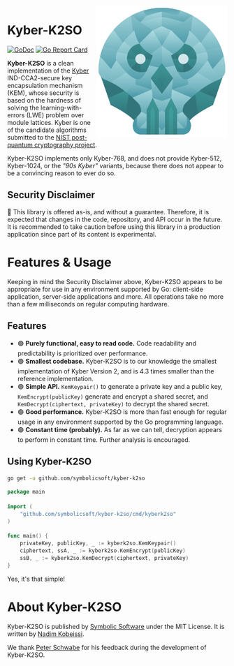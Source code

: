 <img src="assets/kyber-k2so.png" align="right" height="300" width="300"/>

# Kyber-K2SO
[![GoDoc](https://godoc.org/github.com/symbolicsoft/kyber-k2so?status.svg)](https://pkg.go.dev/github.com/symbolicsoft/kyber-k2so?tab=overview)
[![Go Report Card](https://goreportcard.com/badge/github.com/symbolicsoft/kyber-k2so)](https://goreportcard.com/report/github.com/symbolicsoft/kyber-k2so)

**Kyber-K2SO** is a clean implementation of the [Kyber](https://pq-crystals.org/kyber) IND-CCA2-secure key encapsulation mechanism (KEM), whose security is based on the hardness of solving the learning-with-errors (LWE) problem over module lattices. Kyber is one of the candidate algorithms submitted to the [NIST post-quantum cryptography project](https://csrc.nist.gov/Projects/Post-Quantum-Cryptography).

Kyber-K2SO implements only Kyber-768, and does not provide Kyber-512, Kyber-1024, or the _"90s Kyber"_ variants, because there does not appear to be a convincing reason to ever do so.

## Security Disclaimer
🚨 This library is offered as-is, and without a guarantee. Therefore, it is expected that changes in the code, repository, and API occur in the future. It is recommended to take caution before using this library in a production application since part of its content is experimental.

# Features & Usage
Keeping in mind the Security Disclaimer above, Kyber-K2SO appears to be appropriate for use in any environment supported by Go: client-side application, server-side applications and more. All operations take no more than a few milliseconds on regular computing hardware.

## Features

* 🟢 **Purely functional, easy to read code.** Code readability and predictability is prioritized over performance.
* 🟢 **Smallest codebase.** Kyber-K2SO is to our knowledge the smallest implementation of Kyber Version 2, and is 4.3 times smaller than the reference implementation.
* 🟢 **Simple API.** `KemKeypair()` to generate a private key and a public key, `KemEncrypt(publicKey)` generate and encrypt a shared secret, and `KemDecrypt(ciphertext, privateKey)` to decrypt the shared secret.
* 🟢 **Good performance.** Kyber-K2SO is more than fast enough for regular usage in any environment supported by the Go programming language.
* 🟢 **Constant time (probably).** As far as we can tell, decryption appears to perform in constant time. Further analysis is encouraged.

## Using Kyber-K2SO
```bash
go get -u github.com/symbolicsoft/kyber-k2so
```

```go
package main

import (
	"github.com/symbolicsoft/kyber-k2so/cmd/kyberk2so"
)

func main() {
	privateKey, publicKey, _ := kyberk2so.KemKeypair()
	ciphertext, ssA, _ := kyberk2so.KemEncrypt(publicKey)
	ssB, _ := kyberk2so.KemDecrypt(ciphertext, privateKey)
}
```

Yes, it's that simple!

# About Kyber-K2SO
Kyber-K2SO is published by [Symbolic Software](https://symbolic.software) under the MIT License. It is written by [Nadim Kobeissi](https://nadim.computer).

We thank [Peter Schwabe](https://cryptojedi.org/peter) for his feedback during the development of Kyber-K2SO.
